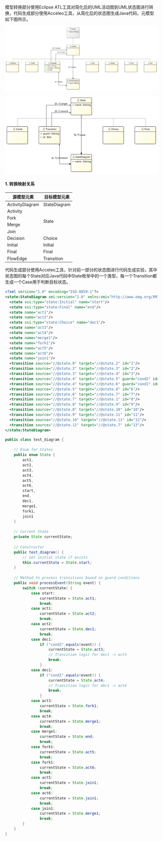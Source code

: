 模型转换部分使用Eclipse ATL工具对简化后的UML活动图到UML状态图进行转换，代码生成部分使用Acceleo工具，从简化后的状态图生成Java代码，元模型如下图所示。

![](activity_class_diagram.svg)

![state class diagram](state_class_diagram.svg)

#### 1. 转换映射关系

<div>
    <table>
        <thead>
            <tr>
                <th>源模型元素</th>
                <th>目标模型元素</th>
            </tr>
        </thead>
        <tbody>
            <tr>
                <td>ActivityDiagram</td>
                <td>StateDiagram</td>
            </tr>
            <tr>
                <td>Activity</td>
                <td rowspan="4">State</td>
            </tr>
            <tr>
                <td>Fork</td>
            </tr>
            <tr>
                <td>Merge</td>
            </tr>
            <tr>
                <td>Join</td>
            </tr>
            <tr>
                <td>Decision</td>
                <td>Choice</td>
            </tr>
            <tr>
                <td>Initial</td>
                <td>Initial</td>
            </tr>
            <tr>
                <td>Final</td>
                <td>Final</td>
            </tr>
            <tr>
                <td>FlowEdge</td>
                <td>Transition</td>
            </tr>
        </tbody>
    </table>
</div>
代码生成部分使用Acceleo工具，针对前一部分的状态图进行代码生成实验，其中状态图的每个State对应Java代码中State枚举中的一个类型，每一个Transition都生成一个Case用于判断目标状态。

```xml
<?xml version="1.0" encoding="ISO-8859-1"?>
<state:StateDiagram xmi:version="2.0" xmlns:xmi="http://www.omg.org/XMI" xmlns:xsi="http://www.w3.org/2001/XMLSchema-instance" xmlns:state="http://com.hath.state" name="act_diagram">
  <state xsi:type="state:Initial" name="start"/>
  <state xsi:type="state:Final" name="end"/>
  <state name="act1"/>
  <state name="act2"/>
  <state xsi:type="state:Choice" name="dec1"/>
  <state name="act3"/>
  <state name="act4"/>
  <state name="merge1"/>
  <state name="fork1"/>
  <state name="act5"/>
  <state name="act6"/>
  <state name="join1"/>
  <transition source="//@state.0" target="//@state.2" id="1"/>
  <transition source="//@state.2" target="//@state.3" id="2"/>
  <transition source="//@state.3" target="//@state.4" id="3"/>
  <transition source="//@state.4" target="//@state.5" guard="cond2" id="4"/>
  <transition source="//@state.4" target="//@state.6" guard="cond1" id="5"/>
  <transition source="//@state.5" target="//@state.8" id="6"/>
  <transition source="//@state.6" target="//@state.7" id="7"/>
  <transition source="//@state.7" target="//@state.1" id="8"/>
  <transition source="//@state.8" target="//@state.9" id="9"/>
  <transition source="//@state.8" target="//@state.10" id="10"/>
  <transition source="//@state.9" target="//@state.11" id="11"/>
  <transition source="//@state.10" target="//@state.11" id="12"/>
  <transition source="//@state.11" target="//@state.7" id="13"/>
</state:StateDiagram>

```

```Java
public class test_diagram {

    // Enum for States
    public enum State {
        act1, 
        act2, 
        act3, 
        act4, 
        act5, 
        act6, 
        start, 
        end, 
        dec1, 
        merge1, 
        fork1, 
        join1
    }

    // Current State
    private State currentState;

    // Constructor
    public test_diagram() {
        // Set initial state if exists
        this.currentState = State.start;
    }

    // Method to process transitions based on guard conditions
    public void processEvent(String event) {
        switch (currentState) {
            case start:
				currentState = State.act1;
				break;
            case act1:
				currentState = State.act2;
				break;
            case act2:
				currentState = State.dec1;
				break;
            case dec1:
				if ("cond2".equals(event)) {
	                currentState = State.act3;
	                // Transition logic for dec1 -> act3
					break;
                }
            case dec1:
				if ("cond1".equals(event)) {
	                currentState = State.act4;
	                // Transition logic for dec1 -> act4
					break;
                }
            case act3:
				currentState = State.fork1;
				break;
            case act4:
				currentState = State.merge1;
				break;
            case merge1:
				currentState = State.end;
				break;
            case fork1:
				currentState = State.act5;
				break;
            case fork1:
				currentState = State.act6;
				break;
            case act5:
				currentState = State.join1;
				break;
            case act6:
				currentState = State.join1;
				break;
            case join1:
				currentState = State.merge1;
				break;
        }
    }
}
```

